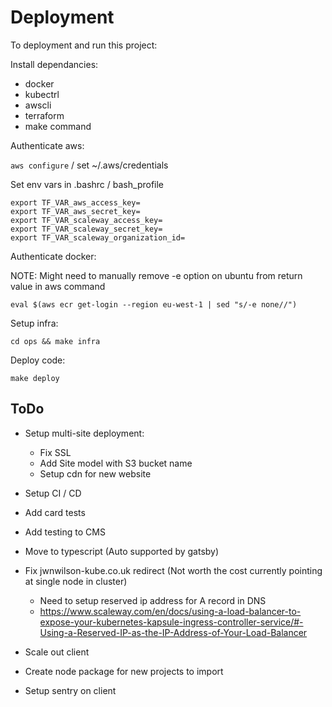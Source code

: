 # Deployment

To deployment and run this project:

Install dependancies:

- docker
- kubectrl
- awscli
- terraform
- make command

Authenticate aws:

`aws configure` / set ~/.aws/credentials

Set env vars in .bashrc / bash_profile

```
export TF_VAR_aws_access_key=
export TF_VAR_aws_secret_key=
export TF_VAR_scaleway_access_key=
export TF_VAR_scaleway_secret_key=
export TF_VAR_scaleway_organization_id=

```

Authenticate docker:

NOTE: Might need to manually remove -e option on ubuntu from return value in aws command

`eval $(aws ecr get-login --region eu-west-1 | sed "s/-e none//")`

Setup infra:

`cd ops && make infra`

Deploy code:

`make deploy`

## ToDo

- Setup multi-site deployment:
  - Fix SSL
  - Add Site model with S3 bucket name
  - Setup cdn for new website
- Setup CI / CD
- Add card tests
- Add testing to CMS
- Move to typescript (Auto supported by gatsby)

- Fix jwnwilson-kube.co.uk redirect (Not worth the cost currently pointing at single node in cluster)
  - Need to setup reserved ip address for A record in DNS
  - https://www.scaleway.com/en/docs/using-a-load-balancer-to-expose-your-kubernetes-kapsule-ingress-controller-service/#-Using-a-Reserved-IP-as-the-IP-Address-of-Your-Load-Balancer

- Scale out client
- Create node package for new projects to import
- Setup sentry on client